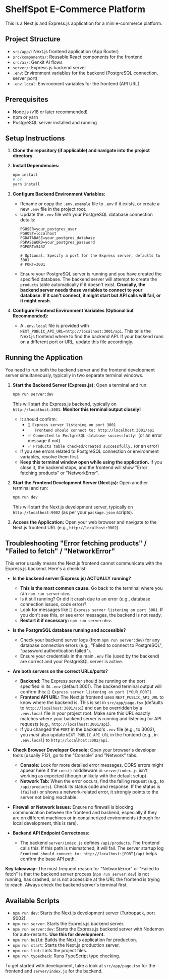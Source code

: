 # ShelfSpot E-Commerce Platform

This is a Next.js and Express.js application for a mini e-commerce platform.

## Project Structure

- `src/app/`: Next.js frontend application (App Router)
- `src/components/`: Reusable React components for the frontend
- `src/ai/`: Genkit AI flows
- `server/`: Express.js backend server
- `.env`: Environment variables for the backend (PostgreSQL connection, server port)
- `.env.local`: Environment variables for the frontend (API URL)

## Prerequisites

- Node.js (v18 or later recommended)
- npm or yarn
- PostgreSQL server installed and running

## Setup Instructions

1.  **Clone the repository (if applicable) and navigate into the project directory.**

2.  **Install Dependencies:**
    ```bash
    npm install
    # or
    yarn install
    ```

3.  **Configure Backend Environment Variables:**
    *   Rename or copy the `.env.example` file to `.env` if it exists, or create a new `.env` file in the project root.
    *   Update the `.env` file with your PostgreSQL database connection details:
        ```env
        PGUSER=your_postgres_user
        PGHOST=localhost
        PGDATABASE=your_postgres_database
        PGPASSWORD=your_postgres_password
        PGPORT=5432

        # Optional: Specify a port for the Express server, defaults to 3001
        # PORT=3001
        ```
    *   Ensure your PostgreSQL server is running and you have created the specified database. The backend server will attempt to create the `products` table automatically if it doesn't exist. **Crucially, the backend server needs these variables to connect to your database. If it can't connect, it might start but API calls will fail, or it might crash.**

4.  **Configure Frontend Environment Variables (Optional but Recommended):**
    *   A `.env.local` file is provided with `NEXT_PUBLIC_API_URL=http://localhost:3001/api`. This tells the Next.js frontend where to find the backend API. If your backend runs on a different port or URL, update this file accordingly.

## Running the Application

You need to run both the backend server and the frontend development server simultaneously, typically in two separate terminal windows.

1.  **Start the Backend Server (Express.js):**
    Open a terminal and run:
    ```bash
    npm run server:dev
    ```
    This will start the Express.js backend, typically on `http://localhost:3001`. 
    **Monitor this terminal output closely!**
    *   It should confirm:
        *   `🚀 Express server listening on port 3001`
        *   `   Frontend should connect to: http://localhost:3001/api`
        *   `✅ Connected to PostgreSQL database successfully!` (or an error message if not)
        *   `✅ Products table checked/created successfully.` (or an error)
    *   If you see errors related to PostgreSQL connection or environment variables, resolve them first.
    *   **Keep this terminal window open while using the application.** If you close it, the backend stops, and the frontend will show "Error fetching products" or "NetworkError".

2.  **Start the Frontend Development Server (Next.js):**
    Open another terminal and run:
    ```bash
    npm run dev
    ```
    This will start the Next.js development server, typically on `http://localhost:9002` (as per your `package.json` scripts).

3.  **Access the Application:**
    Open your web browser and navigate to the Next.js frontend URL (e.g., `http://localhost:9002`).

## Troubleshooting "Error fetching products" / "Failed to fetch" / "NetworkError"

This error usually means the Next.js frontend cannot communicate with the Express.js backend. Here's a checklist:

*   **Is the backend server (Express.js) ACTUALLY running?** 
    *   **This is the most common cause.** Go back to the terminal where you ran `npm run server:dev`. 
    *   Is it still running? Or did it crash due to an error (e.g., database connection issues, code error)? 
    *   Look for messages like `🚀 Express server listening on port 3001`. If you don't see this, or see error messages, the backend is not ready.
    *   **Restart it if necessary:** `npm run server:dev`.

*   **Is the PostgreSQL database running and accessible?** 
    *   Check your backend server logs (from `npm run server:dev`) for any database connection errors (e.g., "Failed to connect to PostgreSQL", "password authentication failed"). 
    *   Ensure your credentials in the main `.env` file (used by the backend) are correct and your PostgreSQL server is active.

*   **Are both servers on the correct URLs/ports?**
    *   **Backend:** The Express server should be running on the port specified in its `.env` (default 3001). The backend terminal output will confirm this: `🚀 Express server listening on port [YOUR_PORT]`.
    *   **Frontend API URL:** The Next.js frontend uses `NEXT_PUBLIC_API_URL` to know where the backend is. This is set in `src/app/page.tsx` (defaults to `http://localhost:3001/api`) and can be overridden by a `.env.local` file in your project root. Make sure this URL exactly matches where your backend server is running and listening for API requests (e.g., `http://localhost:3001/api`).
    *   If you changed the `PORT` in the backend's `.env` file (e.g., to 3002), you *must* also update `NEXT_PUBLIC_API_URL` in the frontend (e.g., in `.env.local`) to `http://localhost:3002/api`.

*   **Check Browser Developer Console:** Open your browser's developer tools (usually F12), go to the "Console" and "Network" tabs.
    *   **Console:** Look for more detailed error messages. CORS errors might appear here if the `cors()` middleware in `server/index.js` isn't working as expected (though unlikely with the default setup).
    *   **Network Tab:** When the error occurs, find the failing request (e.g., to `/api/products`). Check its status code and response. If the status is `(failed)` or shows a network-related error, it strongly points to the server not being reachable.

*   **Firewall or Network Issues:** Ensure no firewall is blocking communication between the frontend and backend, especially if they are on different machines or in containerized environments (though for local development, this is rare).

*   **Backend API Endpoint Correctness:**
    *   The backend `server/index.js` defines `/api/products`. The frontend calls this. If this path is mismatched, it will fail. The server startup log `Frontend should connect to: http://localhost:[PORT]/api` helps confirm the base API path.

**Key takeaway:** The most frequent reason for "NetworkError" or "Failed to fetch" is that the backend server process (`npm run server:dev`) is not running, has crashed, or is not accessible at the URL the frontend is trying to reach. Always check the backend server's terminal first.

## Available Scripts

- `npm run dev`: Starts the Next.js development server (Turbopack, port 9002).
- `npm run server`: Starts the Express.js backend server.
- `npm run server:dev`: Starts the Express.js backend server with Nodemon for auto-restarts. **Use this for development.**
- `npm run build`: Builds the Next.js application for production.
- `npm run start`: Starts the Next.js production server.
- `npm run lint`: Lints the project files.
- `npm run typecheck`: Runs TypeScript type checking.

To get started with development, take a look at `src/app/page.tsx` for the frontend and `server/index.js` for the backend.
